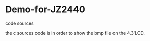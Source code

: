 # Demo-for-JZ2440
code sources 

the c sources code is in order to show the bmp file on the 4.3'LCD. 
